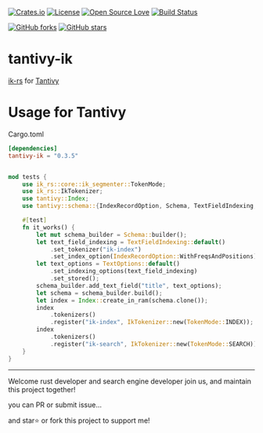<!-- Badges section here. -->
[![Crates.io](https://img.shields.io/badge/crates.io-0.3.5-green)](https://crates.io/crates/tantivy-ik)
[![License](https://img.shields.io/badge/license-LGPL--2.1-blue)](./LICENSE)
[![Open Source Love](https://badges.frapsoft.com/os/v1/open-source.svg?v=103)](https://github.com/blueshen/tantivy-ik/releases)
[![Build Status](https://app.travis-ci.com/blueshen/tantivy-ik.svg?branch=main)](https://app.travis-ci.com/github/blueshen/tantivy-ik)

[![GitHub forks](https://img.shields.io/github/forks/blueshen/tantivy-ik.svg?style=social&label=Fork)](https://github.com/blueshen/tantivy-ik/network/members)
[![GitHub stars](https://img.shields.io/github/stars/blueshen/tantivy-ik.svg?style=social&label=Star)](https://github.com/blueshen/tantivy-ik/stargazers)
<!-- /Badges section end. -->

# tantivy-ik

[ik-rs](https://github.com/blueshen/ik-rs) for [Tantivy](https://github.com/quickwit-oss/tantivy)

# Usage for Tantivy

Cargo.toml
```toml
[dependencies]
tantivy-ik = "0.3.5"
```

```rust

mod tests {
    use ik_rs::core::ik_segmenter::TokenMode;
    use ik_rs::IkTokenizer;
    use tantivy::Index;
    use tantivy::schema::{IndexRecordOption, Schema, TextFieldIndexing, TextOptions};

    #[test]
    fn it_works() {
        let mut schema_builder = Schema::builder();
        let text_field_indexing = TextFieldIndexing::default()
            .set_tokenizer("ik-index")
            .set_index_option(IndexRecordOption::WithFreqsAndPositions);
        let text_options = TextOptions::default()
            .set_indexing_options(text_field_indexing)
            .set_stored();
        schema_builder.add_text_field("title", text_options);
        let schema = schema_builder.build();
        let index = Index::create_in_ram(schema.clone());
        index
            .tokenizers()
            .register("ik-index", IkTokenizer::new(TokenMode::INDEX));
        index
            .tokenizers()
            .register("ik-search", IkTokenizer::new(TokenMode::SEARCH));
    }
}
```
---
Welcome rust developer and search engine developer join us, and maintain this project together!

you can PR or submit issue...

and star⭐️ or fork this project to support me!